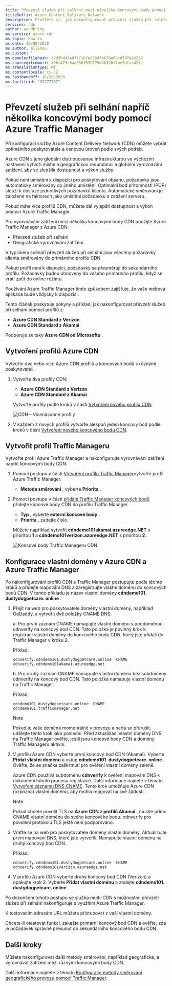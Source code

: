 ```yaml
---
title: Převzetí služeb při selhání mezi několika koncovými body pomocí Traffic Manager
titleSuffix: Azure Content Delivery Network
description: Přečtěte si, jak nakonfigurovat převzetí služeb při selhání napříč několika koncovými body Azure Content Delivery Network pomocí Azure Traffic Manager.
services: cdn
author: asudbring
ms.service: azure-cdn
ms.topic: how-to
ms.date: 10/08/2020
ms.author: allensu
ms.custom: ''
ms.openlocfilehash: d2d3bd43a0f17167e855d7e678a96cd79fe42237
ms.sourcegitcommit: 400f473e8aa6301539179d4b320ffbe7dfae42fe
ms.translationtype: MT
ms.contentlocale: cs-CZ
ms.lasthandoff: 10/28/2020
ms.locfileid: "92777737"
---
```

# <a name="failover-across-multiple-endpoints-with-azure-traffic-manager"></a>Převzetí služeb při selhání napříč několika koncovými body pomocí Azure Traffic Manager

Při konfiguraci služby Azure Content Delivery Network (CDN) můžete vybrat optimálního poskytovatele a cenovou úroveň podle svých potřeb. 

Azure CDN s jeho globální distribuovanou infrastrukturou ve výchozím nastavení vytvoří místní a geografickou redundanci a globální vyrovnávání zatížení, aby se zlepšila dostupnost a výkon služby. 

Pokud není umístění k dispozici pro poskytování obsahu, požadavky jsou automaticky směrovány do jiného umístění. Optimální bod přítomnosti (POP) slouží k obsluze jednotlivých požadavků klienta. Automatické směrování je založené na faktorech jako umístění požadavku a zatížení serveru.
 
Pokud máte více profilů CDN, můžete dál vylepšit dostupnost a výkon pomocí Azure Traffic Manager. 

Pro vyrovnávání zatížení mezi několika koncovými body CDN použijte Azure Traffic Manager s Azure CDN:
 
* Převzetí služeb při selhání
* Geografické vyrovnávání zatížení 

V typickém scénáři převzetí služeb při selhání jsou všechny požadavky klienta směrovány do primárního profilu CDN. 

Pokud profil není k dispozici, požadavky se přesměrují do sekundárního profilu.  Požadavky budou obnoveny do vašeho primárního profilu, když se vrátí zpět do online režimu.

Používání Azure Traffic Manager tímto způsobem zajišťuje, že vaše webová aplikace bude vždycky k dispozici. 

Tento článek poskytuje pokyny a příklad, jak nakonfigurovat převzetí služeb při selhání pomocí profilů z: 

* **Azure CDN Standard z Verizon**
* **Azure CDN Standard z Akamai**

Podporuje se taky **Azure CDN od Microsoftu** .

## <a name="create-azure-cdn-profiles"></a>Vytvoření profilů Azure CDN
Vytvořte dva nebo více Azure CDN profilů a koncových bodů s různými poskytovateli.

1. Vytvořte dva profily CDN:
    * **Azure CDN Standard z Verizon**
    * **Azure CDN Standard z Akamai** 

    Vytvořte profily podle kroků v části [Vytvoření nového profilu CDN](cdn-create-new-endpoint.md#create-a-new-cdn-profile).
 
   ![CDN – Vícenásobné profily](./media/cdn-traffic-manager/cdn-multiple-profiles.png)

2. V každém z nových profilů vytvořte alespoň jeden koncový bod podle kroků v části [Vytvoření nového koncového bodu CDN](cdn-create-new-endpoint.md#create-a-new-cdn-endpoint).

## <a name="create-traffic-manager-profile"></a>Vytvořit profil Traffic Manageru
Vytvořte profil Azure Traffic Manager a nakonfigurujte vyrovnávání zatížení napříč koncovými body CDN. 

1. Pomocí postupu v části [Vytvoření profilu Traffic Manager](../traffic-manager/quickstart-create-traffic-manager-profile.md)vytvořte profil Azure Traffic Manager. 

    * **Metoda směrování** , vyberte **Priorita** .

2. Pomocí postupu v části [přidání Traffic Manager koncových bodů](../traffic-manager/quickstart-create-traffic-manager-profile.md#add-traffic-manager-endpoints) přidejte koncové body CDN do profilu Traffic Manager.

    * **Typ** , vyberte **externí koncové body** .
    * **Priorita** , zadejte číslo.

    Můžete například vytvořit **cdndemo101akamai.azureedge.NET** s prioritou **1** a **cdndemo101verizon.azureedge.NET** s prioritou **2** .

   ![Koncové body Traffic Manageru CDN](./media/cdn-traffic-manager/cdn-traffic-manager-endpoints.png)


## <a name="configure-custom-domain-on-azure-cdn-and-azure-traffic-manager"></a>Konfigurace vlastní domény v Azure CDN a Azure Traffic Manager
Po nakonfigurování profilů CDN a Traffic Manager postupujte podle těchto kroků a přidejte mapování DNS a zaregistrujte vlastní doménu do koncových bodů CDN. V tomto příkladu je název vlastní domény **cdndemo101. dustydogpetcare. online** .

1. Přejít na web pro poskytovatele domény vlastní domény, například GoDaddy, a vytvořit dvě položky CNAME DNS. 

    a. Pro první záznam CNAME namapujte vlastní doménu s poddoménou cdnverify na koncový bod CDN. Tato položka je povinný krok k registraci vlastní domény do koncového bodu CDN, který jste přidali do Traffic Manager v kroku 2.

      Příklad: 

      `cdnverify.cdndemo101.dustydogpetcare.online  CNAME  cdnverify.cdndemo101akamai.azureedge.net`  

    b. Pro druhý záznam CNAME namapujte vlastní doménu bez subdomény cdnverify na koncový bod CDN. Tato položka namapuje vlastní doménu na Traffic Manager. 

      Příklad: 
      
      `cdndemo101.dustydogpetcare.online  CNAME  cdndemo101.trafficmanager.net`   

    > [!NOTE]
    > Pokud je vaše doména momentálně v provozu a nedá se přerušit, udělejte tento krok jako poslední. Před aktualizací vlastní domény DNS na Traffic Manager ověřte, jestli jsou koncové body CDN a domény Traffic Manageru aktivní.
    >


2.  V profilu Azure CDN vyberte první koncový bod CDN (Akamai). Vyberte **Přidat vlastní doménu** a vstup **cdndemo101. dustydogpetcare. online** . Ověřte, že se značka zaškrtnutí pro ověření vlastní domény zeleně. 

    Azure CDN používá subdoménu **cdnverify** k ověření mapování DNS k dokončení tohoto procesu registrace. Další informace najdete v tématu [Vytvoření záznamu DNS CNAME](cdn-map-content-to-custom-domain.md#create-a-cname-dns-record). Tento krok umožňuje Azure CDN rozpoznat vlastní doménu, aby mohla reagovat na své žádosti.
    
    > [!NOTE]
    > Pokud chcete povolit TLS na **Azure CDN z profilů Akamai** , musíte přímo CNAME vlastní doménu do svého koncového bodu. cdnverify pro povolení protokolu TLS ještě není podporováno. 
    >

3.  Vraťte se na web pro poskytovatele domény vlastní domény. Aktualizujte první mapování DNS, které jste vytvořili. Namapujte vlastní doménu na druhý koncový bod CDN.
                             
    Příklad: 

    `cdnverify.cdndemo101.dustydogpetcare.online  CNAME  cdnverify.cdndemo101verizon.azureedge.net`  

4. V profilu Azure CDN vyberte druhý koncový bod CDN (Verizon) a opakujte krok 2. Vyberte **Přidat vlastní doménu** a zadejte **cdndemo101. dustydogpetcare. online** .
 
Po dokončení tohoto postupu se služba multi-CDN s možnostmi převzetí služeb při selhání nakonfiguruje s využitím Azure Traffic Manager. 

K testovacím adresám URL můžete přistupovat z vaší vlastní domény. 

Chcete-li otestovat funkci, zakažte primární koncový bod CDN a ověřte, zda je požadavek správně přesunut do sekundárního koncového bodu CDN. 

## <a name="next-steps"></a>Další kroky
Můžete nakonfigurovat další metody směrování, například geografické, a vyrovnávat zatížení mezi různými koncovými body CDN. 

Další informace najdete v tématu [Konfigurace metody směrování geografického provozu pomocí Traffic Manager](../traffic-manager/traffic-manager-configure-geographic-routing-method.md).
